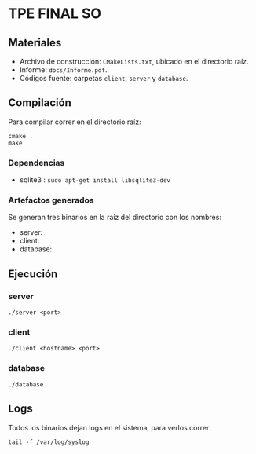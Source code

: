 # TPE FINAL SO
## Materiales

* Archivo de construcción: `CMakeLists.txt`, ubicado en el directorio raíz.
* Informe: `docs/Informe.pdf`.
* Códigos fuente: carpetas `client`, `server` y `database`.

## Compilación

Para compilar correr en el directorio raíz:
 
```
cmake .
make
```

### Dependencias

* sqlite3 :  `sudo apt-get install libsqlite3-dev`


### Artefactos generados

Se generan tres binarios en la raíz del directorio con los nombres:

* server:
* client:
* database:

## Ejecución
### server
```
./server <port>
```
### client
```
./client <hostname> <port>
```
### database
```
./database
```

## Logs

Todos los binarios dejan logs en el sistema, para verlos correr:

```
tail -f /var/log/syslog 
```